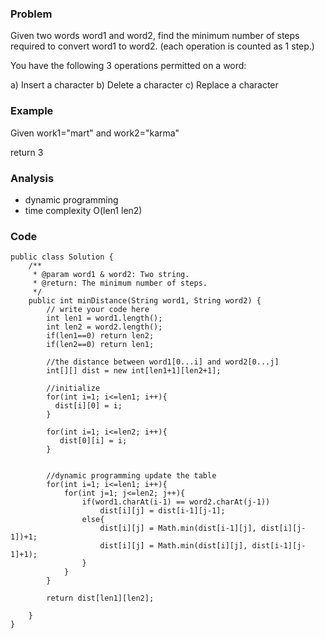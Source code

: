### Problem
Given two words word1 and word2, find the minimum number of steps required to convert word1 to word2. (each operation is counted as 1 step.)

You have the following 3 operations permitted on a word:

a) Insert a character
b) Delete a character
c) Replace a character

### Example
Given work1="mart" and work2="karma"

return 3

### Analysis
- dynamic programming
- time complexity O(len1 len2)

### Code
```
public class Solution {
    /**
     * @param word1 & word2: Two string.
     * @return: The minimum number of steps.
     */
    public int minDistance(String word1, String word2) {
        // write your code here
        int len1 = word1.length();
        int len2 = word2.length();
        if(len1==0) return len2;
        if(len2==0) return len1;
        
        //the distance between word1[0...i] and word2[0...j]
        int[][] dist = new int[len1+1][len2+1];
        
        //initialize
        for(int i=1; i<=len1; i++){
          dist[i][0] = i;
        }
        
        for(int i=1; i<=len2; i++){
           dist[0][i] = i;
        }
        
        
        //dynamic programming update the table
        for(int i=1; i<=len1; i++){
            for(int j=1; j<=len2; j++){
                if(word1.charAt(i-1) == word2.charAt(j-1))
                    dist[i][j] = dist[i-1][j-1];
                else{
                    dist[i][j] = Math.min(dist[i-1][j], dist[i][j-1])+1;
                    dist[i][j] = Math.min(dist[i][j], dist[i-1][j-1]+1);
                }
            }
        }
        
        return dist[len1][len2];
        
    }
}
```

